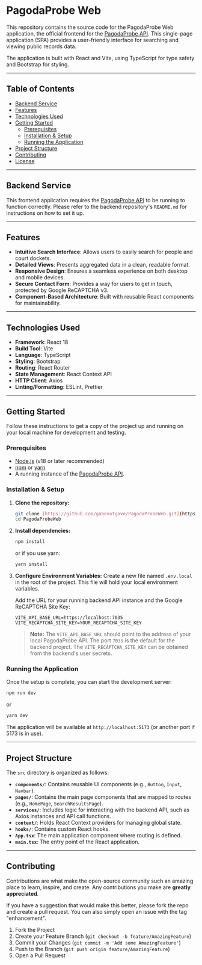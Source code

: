 # PagodaProbe Web

This repository contains the source code for the PagodaProbe Web application, the official frontend for the [PagodaProbe API](https://github.com/gabenotgave/PagodaProbeApi). This single-page application (SPA) provides a user-friendly interface for searching and viewing public records data.

The application is built with React and Vite, using TypeScript for type safety and Bootstrap for styling.

---

## Table of Contents

- [Backend Service](#backend-service)
- [Features](#features)
- [Technologies Used](#technologies-used)
- [Getting Started](#getting-started)
  - [Prerequisites](#prerequisites)
  - [Installation & Setup](#installation--setup)
  - [Running the Application](#running-the-application)
- [Project Structure](#project-structure)
- [Contributing](#contributing)
- [License](#license)

---

## Backend Service

This frontend application requires the [PagodaProbe API](https://github.com/gabenotgave/PagodaProbeApi) to be running to function correctly. Please refer to the backend repository's `README.md` for instructions on how to set it up.

---

## Features

-   **Intuitive Search Interface**: Allows users to easily search for people and court dockets.
-   **Detailed Views**: Presents aggregated data in a clean, readable format.
-   **Responsive Design**: Ensures a seamless experience on both desktop and mobile devices.
-   **Secure Contact Form**: Provides a way for users to get in touch, protected by Google ReCAPTCHA v3.
-   **Component-Based Architecture**: Built with reusable React components for maintainability.

---

## Technologies Used

-   **Framework**: React 18
-   **Build Tool**: Vite
-   **Language**: TypeScript
-   **Styling**: Bootstrap
-   **Routing**: React Router
-   **State Management**: React Context API
-   **HTTP Client**: Axios
-   **Linting/Formatting**: ESLint, Prettier

---

## Getting Started

Follow these instructions to get a copy of the project up and running on your local machine for development and testing.

### Prerequisites

-   [Node.js](https://nodejs.org/) (v18 or later recommended)
-   [npm](https://www.npmjs.com/) or [yarn](https://yarnpkg.com/)
-   A running instance of the [PagodaProbe API](https://github.com/gabenotgave/PagodaProbeApi).

### Installation & Setup

1.  **Clone the repository:**
    ```bash
    git clone [https://github.com/gabenotgave/PagodaProbeWeb.git](https://github.com/gabenotgave/PagodaProbeWeb.git)
    cd PagodaProbeWeb
    ```

2.  **Install dependencies:**
    ```bash
    npm install
    ```
    or if you use yarn:
    ```bash
    yarn install
    ```

3.  **Configure Environment Variables:**
    Create a new file named `.env.local` in the root of the project. This file will hold your local environment variables.

    Add the URL for your running backend API instance and the Google ReCAPTCHA Site Key:

    ```env
    VITE_API_BASE_URL=https://localhost:7035
    VITE_RECAPTCHA_SITE_KEY=YOUR_RECAPTCHA_SITE_KEY
    ```
    > **Note:** The `VITE_API_BASE_URL` should point to the address of your local PagodaProbe API. The port `7035` is the default for the backend project. The `VITE_RECAPTCHA_SITE_KEY` can be obtained from the backend's user secrets.

### Running the Application

Once the setup is complete, you can start the development server:

```bash
npm run dev
```
or
```bash
yarn dev
```

The application will be available at `http://localhost:5173` (or another port if 5173 is in use).

---

## Project Structure

The `src` directory is organized as follows:

-   **`components/`**: Contains reusable UI components (e.g., `Button`, `Input`, `Navbar`).
-   **`pages/`**: Contains the main page components that are mapped to routes (e.g., `HomePage`, `SearchResultsPage`).
-   **`services/`**: Includes logic for interacting with the backend API, such as Axios instances and API call functions.
-   **`context/`**: Holds React Context providers for managing global state.
-   **`hooks/`**: Contains custom React hooks.
-   **`App.tsx`**: The main application component where routing is defined.
-   **`main.tsx`**: The entry point of the React application.

---

## Contributing

Contributions are what make the open-source community such an amazing place to learn, inspire, and create. Any contributions you make are **greatly appreciated**.

If you have a suggestion that would make this better, please fork the repo and create a pull request. You can also simply open an issue with the tag "enhancement".

1.  Fork the Project
2.  Create your Feature Branch (`git checkout -b feature/AmazingFeature`)
3.  Commit your Changes (`git commit -m 'Add some AmazingFeature'`)
4.  Push to the Branch (`git push origin feature/AmazingFeature`)
5.  Open a Pull Request
